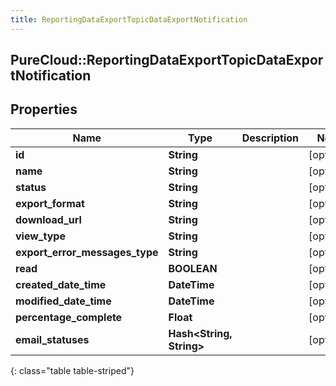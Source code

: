 ```yaml
---
title: ReportingDataExportTopicDataExportNotification
---
```

## PureCloud::ReportingDataExportTopicDataExportNotification

## Properties

|Name | Type | Description | Notes|
|------------ | ------------- | ------------- | -------------|
| **id** | **String** |  | [optional] |
| **name** | **String** |  | [optional] |
| **status** | **String** |  | [optional] |
| **export_format** | **String** |  | [optional] |
| **download_url** | **String** |  | [optional] |
| **view_type** | **String** |  | [optional] |
| **export_error_messages_type** | **String** |  | [optional] |
| **read** | **BOOLEAN** |  | [optional] |
| **created_date_time** | **DateTime** |  | [optional] |
| **modified_date_time** | **DateTime** |  | [optional] |
| **percentage_complete** | **Float** |  | [optional] |
| **email_statuses** | **Hash&lt;String, String&gt;** |  | [optional] |
{: class="table table-striped"}


